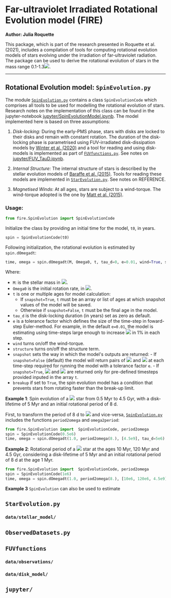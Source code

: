 # Far-ultraviolet Irradiated Rotational Evolution model (FIRE) 

**Author: Julia Roquette**


This package, which is part of the research presented in Roquette et al. (2021), includes a compilation of tools for computing rotational evolution models of stars evolving under the irradiation of far-ultraviolet radiation. The package can be used to derive the rotational evolution of stars in the mass range 0.1-1.3<img src="https://render.githubusercontent.com/render/math?math=\rm{M}_\odot">. 

-----------

## Rotational Evolution model: `SpinEvolution.py`

The module [`SpinEvolution.py`](https://github.com/juliaroquette/FIRE/blob/main/SpinEvolution.py) contains a class `SpinEvolutionCode` which comprises all tools to be used for modelling the rotational evolution of stars. Research notes on the implementation of this class can be found in the jupyter-notebook [jupyter/SpinEvolutionModel.ipynb](https://github.com/juliaroquette/FIRE/blob/main/jupyter/SpinEvolutionModel.ipynb).
The model implemented here is based on three assumptions:

1. *Disk-locking:* During the early-PMS phase, stars with disks are locked to their disks and remain with constant rotation. The duration of the disk-locking phase is parametrised using FUV-irradiated disk-dissipation models by [Winter et al. (2020)](https://ui.adsabs.harvard.edu/abs/2020MNRAS.491..903W/abstract) and a tool for reading and using disk-models is implemented as part of [`FUVfunctions.py`](https://github.com/juliaroquette/FIRE/blob/main/FUVfunctions.py). See notes on [jupyter/FUV_TauD.ipynb](https://github.com/juliaroquette/FIRE/blob/main/jupyter/FUV_TauD.ipynb).

2. *Internal Structure:* The internal structure of stars is described by the stellar evolution models of [Baraffe et al. (2015)](https://ui.adsabs.harvard.edu/abs/2015A%26A...577A..42B/abstract). Tools for reading these models are implemented in [`StarEvolution.py`](https://github.com/juliaroquette/FIRE/blob/main/StarEvolution.py). See notes on REFERENCE.

3. *Magnetised Winds*: At all ages, stars are subject to a wind-torque. The wind-torque adopted is the one by [Matt et al. (2015)](https://ui.adsabs.harvard.edu/abs/2015ApJ...799L..23M/abstract). 

### Usage:


```python 
from fire.SpinEvolution import SpinEvolutionCode
```

Initialize the class by providing an initial time for the model, `t0`, in years.

```python 
spin = SpinEvolutionCode(t0)
```

Following initialization, the rotational evolution is estimated by `spin.dOmegadt`:

```python
time, omega = spin.dOmegadt(M, Omega0, t, tau_d=0, e=0.01, wind=True, structure=True, snapshot=False, breakup=True)
```

Where:
  - `M`: is the stellar mass in <img src="https://render.githubusercontent.com/render/math?math=\rm{M}_\odot">.
  - `Omega0` is the initial rotation rate, in <img src="https://render.githubusercontent.com/render/math?math=\Omega_\odot">.
  - `t` is one or multiple ages for model calculation:
    - If `snapshot=True`, `t` must be an array or list of ages at which snapshot values of the model will be saved.
    - Otherwise if `snapshot=False`, `t` must be the final age in the model.
  - `tau_d` is the disk-locking duration (in years) set as zero as default.
  - `e` is a tolerance factor which defines the size of the time-step in foward-step Euler-method. For example, in the default `e=0.01`, the model is estimating using time-steps large enough to increase <img src="https://render.githubusercontent.com/render/math?math=\Omega(t)"> in 1% in each step.
  -  `wind` turns on/off the wind-torque. 
  -  `structure` turns on/off the structure term. 
  -  `snapshot` sets the way in which the model's outputs are returned:
    - If `snapshot=False` (default) the model will return pairs of <img src="https://render.githubusercontent.com/render/math?math=\Omega(t)"> and <img src="https://render.githubusercontent.com/render/math?math=t"> at each time-step required for running the model with a tolerance factor `e`.
    - If `snapshot=True`, <img src="https://render.githubusercontent.com/render/math?math=\Omega(t)"> and <img src="https://render.githubusercontent.com/render/math?math=t"> are returned only for pre-defined timesteps provided inputed in the array `t`.
- `breakup` if set to `True`, the spin evolution model has a condition that prevents stars from rotating faster than the break-up limit.

**Example 1**: Spin evolution of a <img src="https://render.githubusercontent.com/render/math?math=1\rm{M}_\odot"> star from 0.5 Myr to 4.5 Gyr, with a disk-lifetime of 5 Myr and an initial rotational period of 8 d.

First, to transform the period of 8 d to <img src="https://render.githubusercontent.com/render/math?math=\Omega"> and vice-versa, [`SpinEvolution.py`](https://github.com/juliaroquette/FIRE/blob/main/SpinEvolution.py)  includes the functions `period2omega` and `omega2period`:

```python 
from fire.SpinEvolution import  SpinEvolutionCode, period2omega
spin = SpinEvolutionCode(0.5e6)
time, omega = spin.dOmegadt(1.0, period2omega(8.), [4.5e9], tau_d=5e6)
```

**Example 2**: Rotational period of a <img src="https://render.githubusercontent.com/render/math?math=1\rm{M}_\odot"> star at the ages 10 Myr, 120 Myr and 4.5 Gyr, considering a disk-lifetime of 5 Myr and an initial rotational period of 8 d at the age 1 Myr.

```python 
from fire.SpinEvolution import  SpinEvolutionCode, period2omega
spin = SpinEvolutionCode(1e6)
time, omega = spin.dOmegadt(1.0, period2omega(8.), [10e6, 120e6, 4.5e9], tau_d=5e6, snapshot=true)
```

**Example 3** `SpinEvolution` can also be used to estimate 


## `StarEvolution.py`


### `data/stellar_model/`

## `ObservedDatasets.py`

## `FUVfunctions`

### `data/observations/`

### `data/disk_model/`

## `jupyter/`
